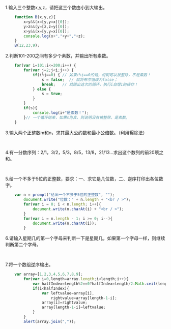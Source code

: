 1.输入三个整数x,y,z，请把这三个数由小到大输出。
```js
    function B(x,y,z){
        x>y&&(x=[y,y=x][0]);
        y>z&&(y=[z,z=y][0]);
        x>y&&(x=[y,y=x][0]);
        console.log(x+","+y+","+z);
    }
    B(12,23,9);
```
2.判断101-200之间有多少个素数，并输出所有素数。
```js
    for(var i=101;i<=200;i++) {
        for(var j=2;j<i;j++) {
            if(i%j==0) { // 如果i%j==0的话，说明可以被整除，不是素数！
                s = false;  // 就将布尔值改为false；
                break;   // 就跳出这次的循环，执行i自增1的操作！
            } else {
                s = true;
            }
        }
        if(s){
            console.log(i+"是素数！");
        }// 一个循环结束，如果s为真，则说明没有被整除，是素数，
    }
```
3.输入两个正整数m和n，求其最大公约数和最小公倍数。（利用辗除法）
```js
    
```
4.有一分数序列：2/1，3/2，5/3，8/5，13/8，21/13...求出这个数列的前20项之和。
```js
    
```
5.给一个不多于5位的正整数，要求：一、求它是几位数，二、逆序打印出各位数字。
```js
    var n = prompt("给出一个不多于5位的正整数", "");
        document.write("位数：" + n.length + "<br / >");
        for(var i = 0; i < n.length; i++){
            document.write(n.charAt(i) + "<br / >");
        }
        for(var i = n.length - 1; i >= 0; i--){
            document.write(n.charAt(i));
        }
```
6.请输入星期几的第一个字母来判断一下是星期几，如果第一个字母一样，则继续判断第二个字母。
```js
    
```
7.将一个数组逆序输出。
```js
    var array=[1,2,3,4,5,6,7,8,9];
        for(var i=0,length=array.length;i<length;i++){
            var halfIndex=length%2==0?halfIndex=length/2:Math.ceil(length/2);
            if(i<halfIndex){
                var leftvalue=array[i],
                    rightvalue=array[length-1-i];
                array[i]=rightvalue;
                array[length-1-i]=leftvalue;
            }
        }
        alert(array.join(","));
```